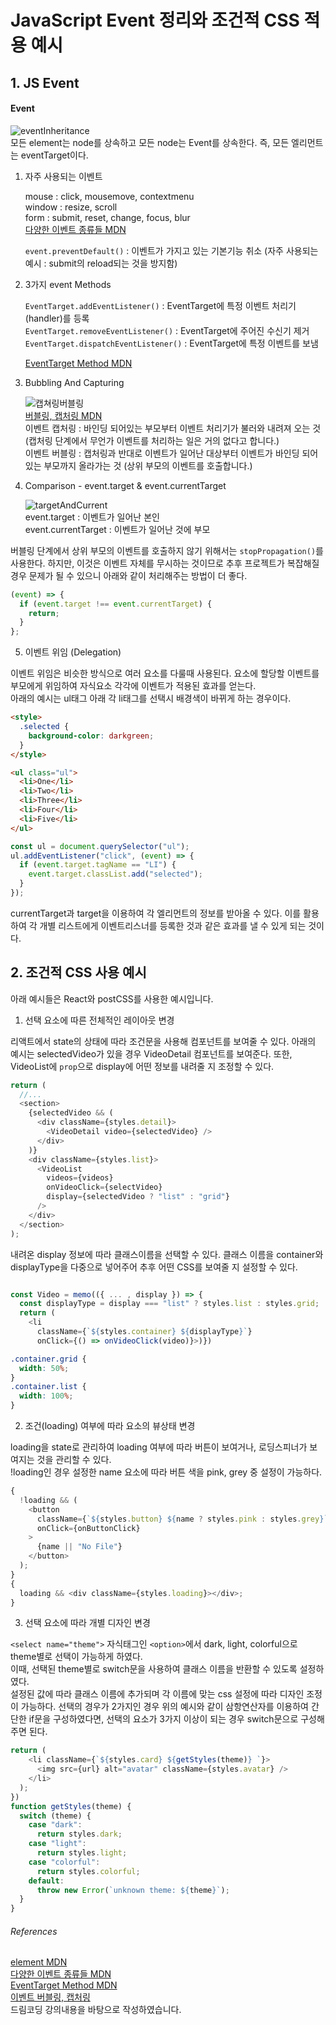 # JavaScript Event 정리와 조건적 CSS 적용 예시

## 1. JS Event

#### Event

![eventInheritance](./images/2020-10-15_jsEvent_Css/elementEvent.JPG)  
모든 element는 node를 상속하고 모든 node는 Event를 상속한다. 즉, 모든 엘리먼트는 eventTarget이다.

1. 자주 사용되는 이벤트

   mouse : click, mousemove, contextmenu  
   window : resize, scroll  
   form : submit, reset, change, focus, blur  
   [다양한 이벤트 종류들 MDN](https://developer.mozilla.org/ko/docs/Web/Events)

   `event.preventDefault()` : 이벤트가 가지고 있는 기본기능 취소 (자주 사용되는 예시 : submit의 reload되는 것을 방지함)

2. 3가지 event Methods

   `EventTarget.addEventListener()` : EventTarget에 특정 이벤트 처리기(handler)를 등록  
   `EventTarget.removeEventListener()` : EventTarget에 주어진 수신기 제거  
   `EventTarget.dispatchEventListener()` : EventTarget에 특정 이벤트를 보냄

   [EventTarget Method MDN](https://developer.mozilla.org/ko/docs/Web/API/EventTarget)

3. Bubbling And Capturing

   ![캡쳐링버블링](./images/2020-10-15_jsEvent_Css/capturingAndBubbling.JPG)  
    [버블링, 캡처링 MDN](https://developer.mozilla.org/en-US/docs/Learn/JavaScript/Building_blocks/Events#Event_bubbling_and_capture)  
    이벤트 캡처링 : 바인딩 되어있는 부모부터 이벤트 처리기가 불러와 내려져 오는 것 (캡처링 단계에서 무언가 이벤트를 처리하는 일은 거의 없다고 합니다.)  
    이벤트 버블링 : 캡처링과 반대로 이벤트가 일어난 대상부터 이벤트가 바인딩 되어있는 부모까지 올라가는 것 (상위 부모의 이벤트를 호출합니다.)

4. Comparison - event.target & event.currentTarget

   ![targetAndCurrent](./images/2020-10-15_jsEvent_Css/targetAndCurrent.jpg)  
    event.target : 이벤트가 일어난 본인  
    event.currentTarget : 이벤트가 일어난 것에 부모

버블링 단계에서 상위 부모의 이벤트를 호출하지 않기 위해서는 `stopPropagation()`를 사용한다. 하지만, 이것은 이벤트 자체를 무시하는 것이므로 추후 프로젝트가 복잡해질 경우 문제가 될 수 있으니 아래와 같이 처리해주는 방법이 더 좋다.

```js
(event) => {
  if (event.target !== event.currentTarget) {
    return;
  }
};
```

5. 이벤트 위임 (Delegation)

이벤트 위임은 비슷한 방식으로 여러 요소를 다룰때 사용된다. 요소에 할당할 이벤트를 부모에게 위임하여 자식요소 각각에 이벤트가 적용된 효과를 얻는다.  
아래의 예시는 ul태그 아래 각 li태그를 선택시 배경색이 바뀌게 하는 경우이다.

```html
<style>
  .selected {
    background-color: darkgreen;
  }
</style>
```

```html
<ul class="ul">
  <li>One</li>
  <li>Two</li>
  <li>Three</li>
  <li>Four</li>
  <li>Five</li>
</ul>
```

```js
const ul = document.querySelector("ul");
ul.addEventListener("click", (event) => {
  if (event.target.tagName == "LI") {
    event.target.classList.add("selected");
  }
});
```

currentTarget과 target을 이용하여 각 엘리먼트의 정보를 받아올 수 있다. 이를 활용하여 각 개별 리스트에게 이벤트리스너를 등록한 것과 같은 효과를 낼 수 있게 되는 것이다.

## 2. 조건적 CSS 사용 예시

아래 예시들은 React와 postCSS를 사용한 예시입니다.

1. 선택 요소에 따른 전체적인 레이아웃 변경

리액트에서 state의 상태에 따라 조건문을 사용해 컴포넌트를 보여줄 수 있다. 아래의 예시는 selectedVideo가 있을 경우 VideoDetail 컴포넌트를 보여준다. 또한, VideoList에 `prop`으로 display에 어떤 정보를 내려줄 지 조정할 수 있다.

```js
return (
  //...
  <section>
    {selectedVideo && (
      <div className={styles.detail}>
        <VideoDetail video={selectedVideo} />
      </div>
    )}
    <div className={styles.list}>
      <VideoList
        videos={videos}
        onVideoClick={selectVideo}
        display={selectedVideo ? "list" : "grid"}
      />
    </div>
  </section>
);
```

내려온 display 정보에 따라 클래스이름을 선택할 수 있다. 클래스 이름을 container와 displayType을 다중으로 넣어주어 추후 어떤 CSS를 보여줄 지 설정할 수 있다.

```js

const Video = memo(({ ... , display }) => {
  const displayType = display === "list" ? styles.list : styles.grid;
  return (
    <li
      className={`${styles.container} ${displayType}`}
      onClick={() => onVideoClick(video)}>)})
```

```css
.container.grid {
  width: 50%;
}
.container.list {
  width: 100%;
}
```

2. 조건(loading) 여부에 따라 요소의 뷰상태 변경

loading을 state로 관리하여 loading 여부에 따라 버튼이 보여거나, 로딩스피너가 보여지는 것을 관리할 수 있다.  
!loading인 경우 설정한 name 요소에 따라 버튼 색을 pink, grey 중 설정이 가능하다.

```js
{
  !loading && (
    <button
      className={`${styles.button} ${name ? styles.pink : styles.grey}`}
      onClick={onButtonClick}
    >
      {name || "No File"}
    </button>
  );
}
{
  loading && <div className={styles.loading}></div>;
}
```

3. 선택 요소에 따라 개별 디자인 변경

`<select name="theme">` 자식태그인 `<option>`에서 dark, light, colorful으로 theme별로 선택이 가능하게 하였다.  
이때, 선택된 theme별로 switch문을 사용하여 클래스 이름을 반환할 수 있도록 설정하였다.  
설정된 값에 따라 클래스 이름에 추가되며 각 이름에 맞는 css 설정에 따라 디자인 조정이 가능하다. 선택의 경우가 2가지인 경우 위의 예시와 같이 삼항연산자를 이용하여 간단한 if문을 구성하였다면, 선택의 요소가 3가지 이상이 되는 경우 switch문으로 구성해주면 된다.

```js
return (
    <li className={`${styles.card} ${getStyles(theme)} `}>
      <img src={url} alt="avatar" className={styles.avatar} />
    </li>
  );
})
function getStyles(theme) {
  switch (theme) {
    case "dark":
      return styles.dark;
    case "light":
      return styles.light;
    case "colorful":
      return styles.colorful;
    default:
      throw new Error(`unknown theme: ${theme}`);
  }
}
```

###### References

[element MDN](https://developer.mozilla.org/ko/docs/Web/API/Element)  
[다양한 이벤트 종류들 MDN](https://developer.mozilla.org/ko/docs/Web/Events)  
[EventTarget Method MDN](https://developer.mozilla.org/ko/docs/Web/API/EventTarget)  
[이벤트 버블링, 캡처링](https://developer.mozilla.org/en-US/docs/Learn/JavaScript/Building_blocks/Events#Event_bubbling_and_capture)  
드림코딩 강의내용을 바탕으로 작성하였습니다.
